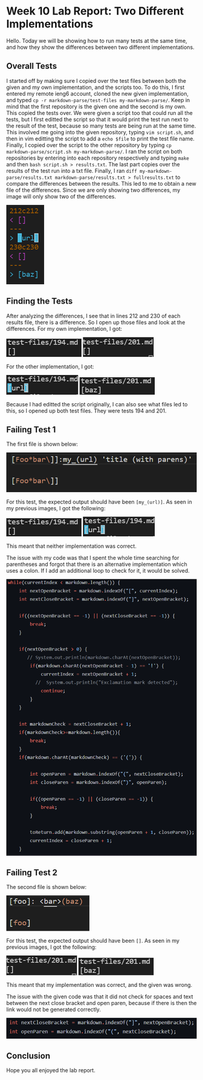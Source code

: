 # Week 10 Lab Report: Two Different Implementations

Hello. Today we will be showing how to run many tests at the same time, and how they show the differences between two different implementations.

## Overall Tests

I started off by making sure I copied over the test files between both the given and my own implementation, and the scripts too. To do this, I first entered my remote ieng6 account, cloned the new given implementation, and typed ```cp -r markdown-parse/test-files my-markdown-parse/```. Keep in mind that the first repository is the given one and the second is my own. This copied the tests over. We were given a script too that could run all the tests, but I first editted the script so that it would print the test run next to the result of the test, because so many tests are being run at the same time. This involved me going into the given repository, typing ```vim script.sh```, and then in vim editting the script to add a ```echo $file``` to print the test file name. Finally, I copied over the script to the other repository by typing ```cp markdown-parse/script.sh my-markdown-parse/```. I ran the script on both repositories by entering into each repository respectively and typing ```make``` and then ```bash script.sh > results.txt```. The last part copies over the results of the test run into a txt file. Finally, I ran ```diff my-markdown-parse/results.txt markdown-parse/results.txt > fullresults.txt``` to compare the differences between the results. This led to me to obtain a new file of the differences. Since we are only showing two differences, my image will only show two of the differences.

![img1](2differences.png)

## Finding the Tests

After analyzing the differences, I see that in lines 212 and 230 of each results file, there is a difference. So I open up those files and look at the differences. For my own implementation, I got:

![img2](myresult1.png)
![img3](myresult2.png)

For the other implementation, I got:

![img4](result1.png)
![img5](result2.png)

Because I had editted the script originally, I can also see what files led to this, so I opened up both test files. They were tests 194 and 201.

## Failing Test 1

The first file is shown below: 

![img6](failtest1.png)

For this test, the expected output should have been ```[my_(url)]```. As seen in my previous images, I got the following:

![img2](myresult1.png)
![img4](result1.png)

This meant that neither implementation was correct. 

The issue with my code was that I spent the whole time searching for parentheses and forgot that there is an alternative implementation which uses a colon. If I add an additional loop to check for it, it would be solved.

![img8](mycode.png)

## Failing Test 2

The second file is shown below:

![img7](failtest2.png)

For this test, the expected output should have been ```[]```. As seen in my previous images, I got the following:

![img3](myresult2.png)
![img5](result2.png)

This meant that my implementation was correct, and the given was wrong.

The issue with the given code was that it did not check for spaces and text between the next close bracket and open paren, because if there is then the link would not be generated correctly.

![img8](theircode.png)

## Conclusion

Hope you all enjoyed the lab report.
